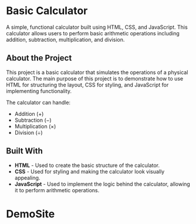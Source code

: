 # Basic Calculator

A simple, functional calculator built using HTML, CSS, and JavaScript. This calculator allows users to perform basic arithmetic operations including addition, subtraction, multiplication, and division.

## About the Project

This project is a basic calculator that simulates the operations of a physical calculator. The main purpose of this project is to demonstrate how to use HTML for structuring the layout, CSS for styling, and JavaScript for implementing functionality.

The calculator can handle:
- Addition (+)
- Subtraction (−)
- Multiplication (×)
- Division (÷)

## Built With

- **HTML** - Used to create the basic structure of the calculator.
- **CSS** - Used for styling and making the calculator look visually appealing.
- **JavaScript** - Used to implement the logic behind the calculator, allowing it to perform arithmetic operations.


# DemoSite

